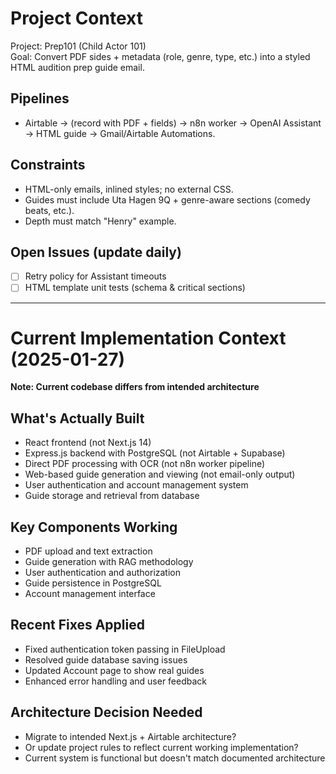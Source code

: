 # Project Context

Project: Prep101 (Child Actor 101)  
Goal: Convert PDF sides + metadata (role, genre, type, etc.) into a styled HTML audition prep guide email.

## Pipelines
- Airtable → (record with PDF + fields) → n8n worker → OpenAI Assistant → HTML guide → Gmail/Airtable Automations.

## Constraints
- HTML-only emails, inlined styles; no external CSS.
- Guides must include Uta Hagen 9Q + genre-aware sections (comedy beats, etc.).
- Depth must match "Henry" example.

## Open Issues (update daily)
- [ ] Retry policy for Assistant timeouts
- [ ] HTML template unit tests (schema & critical sections)

---

# Current Implementation Context (2025-01-27)
**Note: Current codebase differs from intended architecture**

## What's Actually Built
- React frontend (not Next.js 14)
- Express.js backend with PostgreSQL (not Airtable + Supabase)
- Direct PDF processing with OCR (not n8n worker pipeline)
- Web-based guide generation and viewing (not email-only output)
- User authentication and account management system
- Guide storage and retrieval from database

## Key Components Working
- PDF upload and text extraction
- Guide generation with RAG methodology
- User authentication and authorization
- Guide persistence in PostgreSQL
- Account management interface

## Recent Fixes Applied
- Fixed authentication token passing in FileUpload
- Resolved guide database saving issues
- Updated Account page to show real guides
- Enhanced error handling and user feedback

## Architecture Decision Needed
- Migrate to intended Next.js + Airtable architecture?
- Or update project rules to reflect current working implementation?
- Current system is functional but doesn't match documented architecture
